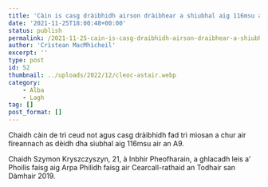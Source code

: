 ```yaml
---
title: 'Càin is casg dràibhidh airson dràibhear a shiubhal aig 116msu air an A9'
date: '2021-11-25T18:00:48+00:00'
status: publish
permalink: /2021-11-25-cain-is-casg-draibhidh-airson-draibhear-a-shiubhal-aig-116msu-air-an-a9
author: 'Crìstean MacMhìcheil'
excerpt: ''
type: post
id: 52
thumbnail: ../uploads/2022/12/cleoc-astair.webp
category:
    - Alba
    - Lagh
tag: []
post_format: []
---
```

Chaidh càin de trì ceud not agus casg dràibhidh fad trì mìosan a chur air fireannach as dèidh dha siubhal aig 116msu air an A9.

Chaidh Szymon Kryszczyszyn, 21, à Inbhir Pheofharain, a ghlacadh leis a’ Phoilis faisg aig Arpa Philidh faisg air Cearcall-rathaid an Todhair san Dàmhair 2019.